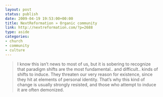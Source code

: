 ```yaml
---
layout: post
status: publish
date: 2009-04-19 19:53:00+00:00
title: NextReformation » Organic community
link: http://nextreformation.com/?p=2688
type: aside
categories:
- church
- community
- culture
---
```


> I know this isn’t news to most of us, but it is sobering to recognize that paradigm shifts are the most fundamental.. and difficult.. kinds of shifts to induce. They threaten our very reason for existence, since they hit at elements of personal identity. That’s why this kind of change is usually strongly resisted, and those who attempt to induce it are often demonized.
